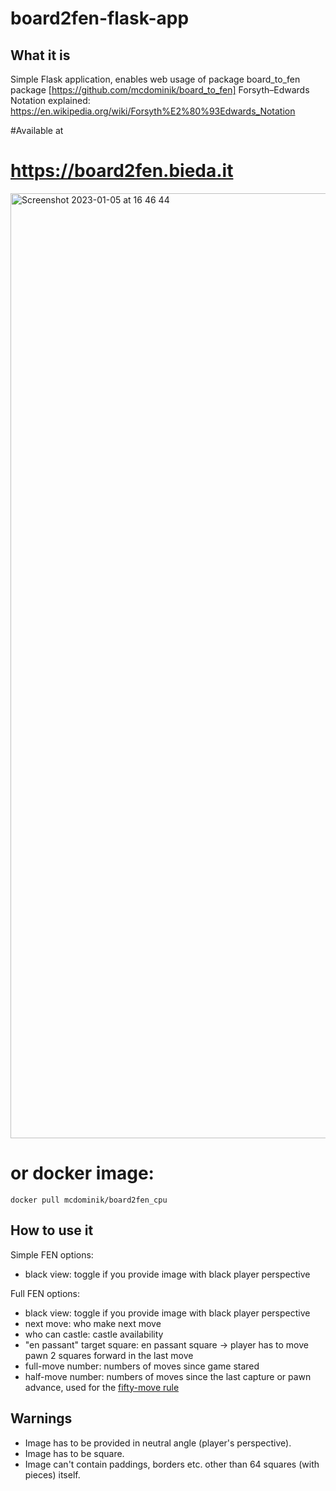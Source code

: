 # board2fen-flask-app

## What it is
Simple Flask application, enables web usage of package board_to_fen package [https://github.com/mcdominik/board_to_fen]
Forsyth–Edwards Notation explained: https://en.wikipedia.org/wiki/Forsyth%E2%80%93Edwards_Notation

#Available at

# https://board2fen.bieda.it

<img width="1512" alt="Screenshot 2023-01-05 at 16 46 44" src="https://user-images.githubusercontent.com/81818614/210822074-38586ea4-a1b9-4af0-864c-6fd315e1b62b.png">


# or docker image:
```
docker pull mcdominik/board2fen_cpu
```

## How to use it

Simple FEN options:

- black view: toggle if you provide image with black player perspective

Full FEN options:

- black view: toggle if you provide image with black player perspective
- next move: who make next move
- who can castle: castle availability
- "en passant" target square: en passant square -> player has to move pawn 2 squares forward in the last move
- full-move number: numbers of moves since game stared
- half-move number: numbers of moves since the last capture or pawn advance, used for the [fifty-move rule](https://en.wikipedia.org/wiki/Fifty-move_rule)

## Warnings
- Image has to be provided in neutral angle (player's perspective).
- Image has to be square.
- Image can't contain paddings, borders etc. other than 64 squares (with pieces) itself.

